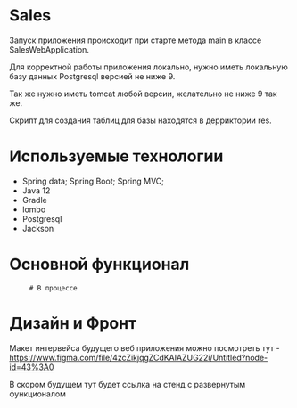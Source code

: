 # Sales
Запуск приложения происходит при старте метода main в классе SalesWebApplication. 

Для корректной работы приложения локально, нужно иметь локальную базу данных Postgresql версией не ниже 9.

Так же нужно иметь tomcat любой версии, желательно не ниже 9 так же.

Скрипт для создания таблиц для базы находятся в дерриктории res.

# Используемые технологии

- Spring data; Spring Boot; Spring MVC;
- Java 12
- Gradle
- lombo
- Postgresql
- Jackson
# Основной функционал

         # В процессе
 
# Дизайн и Фронт 

Макет интервейса будущего веб приложения можно посмотреть тут - https://www.figma.com/file/4zcZikjqgZCdKAIAZUG22i/Untitled?node-id=43%3A0

В скором будущем тут будет ссылка на стенд с развернутым функционалом 
